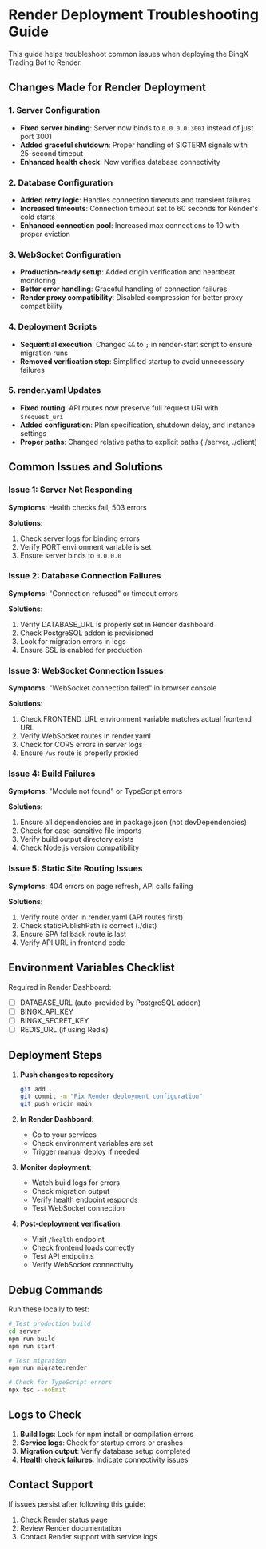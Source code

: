 # Render Deployment Troubleshooting Guide

This guide helps troubleshoot common issues when deploying the BingX Trading Bot to Render.

## Changes Made for Render Deployment

### 1. Server Configuration
- **Fixed server binding**: Server now binds to `0.0.0.0:3001` instead of just port 3001
- **Added graceful shutdown**: Proper handling of SIGTERM signals with 25-second timeout
- **Enhanced health check**: Now verifies database connectivity

### 2. Database Configuration
- **Added retry logic**: Handles connection timeouts and transient failures
- **Increased timeouts**: Connection timeout set to 60 seconds for Render's cold starts
- **Enhanced connection pool**: Increased max connections to 10 with proper eviction

### 3. WebSocket Configuration
- **Production-ready setup**: Added origin verification and heartbeat monitoring
- **Better error handling**: Graceful handling of connection failures
- **Render proxy compatibility**: Disabled compression for better proxy compatibility

### 4. Deployment Scripts
- **Sequential execution**: Changed `&&` to `;` in render-start script to ensure migration runs
- **Removed verification step**: Simplified startup to avoid unnecessary failures

### 5. render.yaml Updates
- **Fixed routing**: API routes now preserve full request URI with `$request_uri`
- **Added configuration**: Plan specification, shutdown delay, and instance settings
- **Proper paths**: Changed relative paths to explicit paths (./server, ./client)

## Common Issues and Solutions

### Issue 1: Server Not Responding
**Symptoms**: Health checks fail, 503 errors

**Solutions**:
1. Check server logs for binding errors
2. Verify PORT environment variable is set
3. Ensure server binds to `0.0.0.0`

### Issue 2: Database Connection Failures
**Symptoms**: "Connection refused" or timeout errors

**Solutions**:
1. Verify DATABASE_URL is properly set in Render dashboard
2. Check PostgreSQL addon is provisioned
3. Look for migration errors in logs
4. Ensure SSL is enabled for production

### Issue 3: WebSocket Connection Issues
**Symptoms**: "WebSocket connection failed" in browser console

**Solutions**:
1. Check FRONTEND_URL environment variable matches actual frontend URL
2. Verify WebSocket routes in render.yaml
3. Check for CORS errors in server logs
4. Ensure `/ws` route is properly proxied

### Issue 4: Build Failures
**Symptoms**: "Module not found" or TypeScript errors

**Solutions**:
1. Ensure all dependencies are in package.json (not devDependencies)
2. Check for case-sensitive file imports
3. Verify build output directory exists
4. Check Node.js version compatibility

### Issue 5: Static Site Routing Issues
**Symptoms**: 404 errors on page refresh, API calls failing

**Solutions**:
1. Verify route order in render.yaml (API routes first)
2. Check staticPublishPath is correct (./dist)
3. Ensure SPA fallback route is last
4. Verify API URL in frontend code

## Environment Variables Checklist

Required in Render Dashboard:
- [ ] DATABASE_URL (auto-provided by PostgreSQL addon)
- [ ] BINGX_API_KEY
- [ ] BINGX_SECRET_KEY
- [ ] REDIS_URL (if using Redis)

## Deployment Steps

1. **Push changes to repository**
   ```bash
   git add .
   git commit -m "Fix Render deployment configuration"
   git push origin main
   ```

2. **In Render Dashboard**:
   - Go to your services
   - Check environment variables are set
   - Trigger manual deploy if needed

3. **Monitor deployment**:
   - Watch build logs for errors
   - Check migration output
   - Verify health endpoint responds
   - Test WebSocket connection

4. **Post-deployment verification**:
   - Visit `/health` endpoint
   - Check frontend loads correctly
   - Test API endpoints
   - Verify WebSocket connectivity

## Debug Commands

Run these locally to test:

```bash
# Test production build
cd server
npm run build
npm run start

# Test migration
npm run migrate:render

# Check for TypeScript errors
npx tsc --noEmit
```

## Logs to Check

1. **Build logs**: Look for npm install or compilation errors
2. **Service logs**: Check for startup errors or crashes
3. **Migration output**: Verify database setup completed
4. **Health check failures**: Indicate connectivity issues

## Contact Support

If issues persist after following this guide:
1. Check Render status page
2. Review Render documentation
3. Contact Render support with service logs